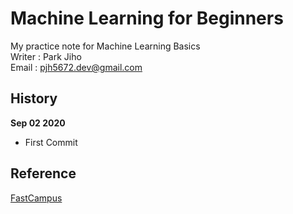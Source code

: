 # Machine Learning for Beginners   
My practice note for Machine Learning Basics  
Writer : Park Jiho  
Email : pjh5672.dev@gmail.com   

## History  
**Sep 02 2020**  
- First Commit    


## Reference
[FastCampus](https://www.fastcampus.co.kr/)
